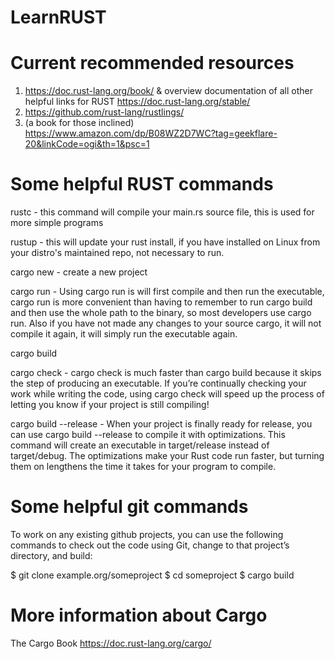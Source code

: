 # LearnRUST

# Current recommended resources #

1. https://doc.rust-lang.org/book/ & overview documentation of all other helpful links for RUST https://doc.rust-lang.org/stable/
2. https://github.com/rust-lang/rustlings/
3. (a book for those inclined) https://www.amazon.com/dp/B08WZ2D7WC?tag=geekflare-20&linkCode=ogi&th=1&psc=1

# Some helpful RUST commands

rustc - this command will compile your main.rs source file, this is used for more simple programs

rustup - this will update your rust install, if you have installed on Linux from your distro's maintained repo, not necessary to run.

cargo new - create a new project

cargo run - Using cargo run is will first compile and then run the executable, cargo run is more convenient than having to remember to run cargo build and then use the whole path to the binary, so most developers use cargo run. Also if you have not made any changes to your source cargo, it will not compile it again, it will simply run the executable again. 

cargo build

cargo check - cargo check is much faster than cargo build because it skips the step of producing an executable. If you’re continually checking your work while writing the code, using cargo check will speed up the process of letting you know if your project is still compiling!

cargo build --release - When your project is finally ready for release, you can use cargo build --release to compile it with optimizations. This command will create an executable in target/release instead of target/debug. The optimizations make your Rust code run faster, but turning them on lengthens the time it takes for your program to compile. 

# Some helpful git commands

To work on any existing github projects, you can use the following commands to check out the code using Git, change to that project’s directory, and build: 

$ git clone example.org/someproject
$ cd someproject
$ cargo build

# More information about Cargo 

The Cargo Book
https://doc.rust-lang.org/cargo/